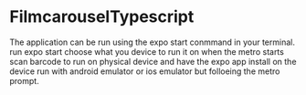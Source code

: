 # FilmcarouselTypescript
The application can be run using the expo start conmmand in your terminal.
run expo start
choose what you device to run it on when the metro starts
scan barcode to run on physical device and have the expo app install on the device
run with android emulator or ios emulator but folloeing the metro prompt.
